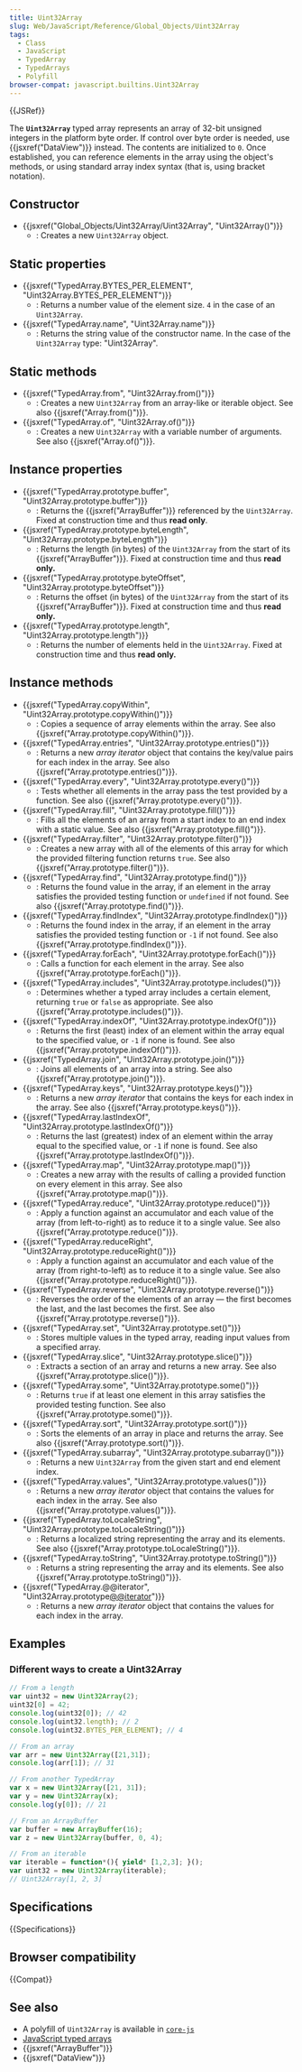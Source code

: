 ```yaml
---
title: Uint32Array
slug: Web/JavaScript/Reference/Global_Objects/Uint32Array
tags:
  - Class
  - JavaScript
  - TypedArray
  - TypedArrays
  - Polyfill
browser-compat: javascript.builtins.Uint32Array
---
```

{{JSRef}}

The **`Uint32Array`** typed array represents an array of 32-bit unsigned
integers in the platform byte order. If control over byte order is needed, use
{{jsxref("DataView")}} instead. The contents are initialized to `0`. Once
established, you can reference elements in the array using the object's methods,
or using standard array index syntax (that is, using bracket notation).

## Constructor

*   {{jsxref("Global_Objects/Uint32Array/Uint32Array", "Uint32Array()")}}
    *   : Creates a new `Uint32Array` object.

## Static properties

*   {{jsxref("TypedArray.BYTES_PER_ELEMENT", "Uint32Array.BYTES_PER_ELEMENT")}}
    *   : Returns a number value of the element size. `4` in the case of an
        `Uint32Array`.
*   {{jsxref("TypedArray.name", "Uint32Array.name")}}
    *   : Returns the string value of the constructor name. In the case of the
        `Uint32Array` type: "Uint32Array".

## Static methods

*   {{jsxref("TypedArray.from", "Uint32Array.from()")}}
    *   : Creates a new `Uint32Array` from an array-like or iterable object. See
        also {{jsxref("Array.from()")}}.
*   {{jsxref("TypedArray.of", "Uint32Array.of()")}}
    *   : Creates a new `Uint32Array` with a variable number of arguments. See also
        {{jsxref("Array.of()")}}.

## Instance properties

*   {{jsxref("TypedArray.prototype.buffer", "Uint32Array.prototype.buffer")}}
    *   : Returns the {{jsxref("ArrayBuffer")}} referenced by the
        `Uint32Array`. Fixed at construction time and thus **read only**.
*   {{jsxref("TypedArray.prototype.byteLength", "Uint32Array.prototype.byteLength")}}
    *   : Returns the length (in bytes) of the `Uint32Array` from the start of its
        {{jsxref("ArrayBuffer")}}. Fixed at construction time and thus **read
        only.**
*   {{jsxref("TypedArray.prototype.byteOffset", "Uint32Array.prototype.byteOffset")}}
    *   : Returns the offset (in bytes) of the `Uint32Array` from the start of its
        {{jsxref("ArrayBuffer")}}. Fixed at construction time and thus **read
        only.**
*   {{jsxref("TypedArray.prototype.length", "Uint32Array.prototype.length")}}
    *   : Returns the number of elements held in the `Uint32Array`. Fixed at
        construction time and thus **read only.**

## Instance methods

*   {{jsxref("TypedArray.copyWithin", "Uint32Array.prototype.copyWithin()")}}
    *   : Copies a sequence of array elements within the array. See also
        {{jsxref("Array.prototype.copyWithin()")}}.
*   {{jsxref("TypedArray.entries", "Uint32Array.prototype.entries()")}}
    *   : Returns a new *array iterator* object that contains the key/value pairs
        for each index in the array. See also
        {{jsxref("Array.prototype.entries()")}}.
*   {{jsxref("TypedArray.every", "Uint32Array.prototype.every()")}}
    *   : Tests whether all elements in the array pass the test provided by a
        function. See also {{jsxref("Array.prototype.every()")}}.
*   {{jsxref("TypedArray.fill", "Uint32Array.prototype.fill()")}}
    *   : Fills all the elements of an array from a start index to an end index with
        a static value. See also {{jsxref("Array.prototype.fill()")}}.
*   {{jsxref("TypedArray.filter", "Uint32Array.prototype.filter()")}}
    *   : Creates a new array with all of the elements of this array for which the
        provided filtering function returns `true`. See also
        {{jsxref("Array.prototype.filter()")}}.
*   {{jsxref("TypedArray.find", "Uint32Array.prototype.find()")}}
    *   : Returns the found value in the array, if an element in the array satisfies
        the provided testing function or `undefined` if not found. See also
        {{jsxref("Array.prototype.find()")}}.
*   {{jsxref("TypedArray.findIndex", "Uint32Array.prototype.findIndex()")}}
    *   : Returns the found index in the array, if an element in the array satisfies
        the provided testing function or `-1` if not found. See also
        {{jsxref("Array.prototype.findIndex()")}}.
*   {{jsxref("TypedArray.forEach", "Uint32Array.prototype.forEach()")}}
    *   : Calls a function for each element in the array. See also
        {{jsxref("Array.prototype.forEach()")}}.
*   {{jsxref("TypedArray.includes", "Uint32Array.prototype.includes()")}}
    *   : Determines whether a typed array includes a certain element, returning
        `true` or `false` as appropriate. See also
        {{jsxref("Array.prototype.includes()")}}.
*   {{jsxref("TypedArray.indexOf", "Uint32Array.prototype.indexOf()")}}
    *   : Returns the first (least) index of an element within the array equal to
        the specified value, or `-1` if none is found. See also
        {{jsxref("Array.prototype.indexOf()")}}.
*   {{jsxref("TypedArray.join", "Uint32Array.prototype.join()")}}
    *   : Joins all elements of an array into a string. See also
        {{jsxref("Array.prototype.join()")}}.
*   {{jsxref("TypedArray.keys", "Uint32Array.prototype.keys()")}}
    *   : Returns a new *array iterator* that contains the keys for each index in
        the array. See also {{jsxref("Array.prototype.keys()")}}.
*   {{jsxref("TypedArray.lastIndexOf", "Uint32Array.prototype.lastIndexOf()")}}
    *   : Returns the last (greatest) index of an element within the array equal to
        the specified value, or `-1` if none is found. See also
        {{jsxref("Array.prototype.lastIndexOf()")}}.
*   {{jsxref("TypedArray.map", "Uint32Array.prototype.map()")}}
    *   : Creates a new array with the results of calling a provided function on
        every element in this array. See also
        {{jsxref("Array.prototype.map()")}}.
*   {{jsxref("TypedArray.reduce", "Uint32Array.prototype.reduce()")}}
    *   : Apply a function against an accumulator and each value of the array (from
        left-to-right) as to reduce it to a single value. See also
        {{jsxref("Array.prototype.reduce()")}}.
*   {{jsxref("TypedArray.reduceRight", "Uint32Array.prototype.reduceRight()")}}
    *   : Apply a function against an accumulator and each value of the array (from
        right-to-left) as to reduce it to a single value. See also
        {{jsxref("Array.prototype.reduceRight()")}}.
*   {{jsxref("TypedArray.reverse", "Uint32Array.prototype.reverse()")}}
    *   : Reverses the order of the elements of an array — the first becomes the
        last, and the last becomes the first. See also
        {{jsxref("Array.prototype.reverse()")}}.
*   {{jsxref("TypedArray.set", "Uint32Array.prototype.set()")}}
    *   : Stores multiple values in the typed array, reading input values from a
        specified array.
*   {{jsxref("TypedArray.slice", "Uint32Array.prototype.slice()")}}
    *   : Extracts a section of an array and returns a new array. See also
        {{jsxref("Array.prototype.slice()")}}.
*   {{jsxref("TypedArray.some", "Uint32Array.prototype.some()")}}
    *   : Returns `true` if at least one element in this array satisfies the
        provided testing function. See also
        {{jsxref("Array.prototype.some()")}}.
*   {{jsxref("TypedArray.sort", "Uint32Array.prototype.sort()")}}
    *   : Sorts the elements of an array in place and returns the array. See also
        {{jsxref("Array.prototype.sort()")}}.
*   {{jsxref("TypedArray.subarray", "Uint32Array.prototype.subarray()")}}
    *   : Returns a new `Uint32Array` from the given start and end element index.
*   {{jsxref("TypedArray.values", "Uint32Array.prototype.values()")}}
    *   : Returns a new *array iterator* object that contains the values for each
        index in the array. See also
        {{jsxref("Array.prototype.values()")}}.
*   {{jsxref("TypedArray.toLocaleString", "Uint32Array.prototype.toLocaleString()")}}
    *   : Returns a localized string representing the array and its elements. See
        also {{jsxref("Array.prototype.toLocaleString()")}}.
*   {{jsxref("TypedArray.toString", "Uint32Array.prototype.toString()")}}
    *   : Returns a string representing the array and its elements. See also
        {{jsxref("Array.prototype.toString()")}}.
*   {{jsxref("TypedArray.@@iterator", "Uint32Array.prototype[@@iterator]()")}}
    *   : Returns a new *array iterator* object that contains the values for each
        index in the array.

## Examples

### Different ways to create a Uint32Array

```js
// From a length
var uint32 = new Uint32Array(2);
uint32[0] = 42;
console.log(uint32[0]); // 42
console.log(uint32.length); // 2
console.log(uint32.BYTES_PER_ELEMENT); // 4

// From an array
var arr = new Uint32Array([21,31]);
console.log(arr[1]); // 31

// From another TypedArray
var x = new Uint32Array([21, 31]);
var y = new Uint32Array(x);
console.log(y[0]); // 21

// From an ArrayBuffer
var buffer = new ArrayBuffer(16);
var z = new Uint32Array(buffer, 0, 4);

// From an iterable
var iterable = function*(){ yield* [1,2,3]; }();
var uint32 = new Uint32Array(iterable);
// Uint32Array[1, 2, 3]
```

## Specifications

{{Specifications}}

## Browser compatibility

{{Compat}}

## See also

*   A polyfill of `Uint32Array` is available in
    [`core-js`](https://github.com/zloirock/core-js#ecmascript-typed-arrays)
*   [JavaScript typed arrays](/en-US/docs/Web/JavaScript/Typed_arrays)
*   {{jsxref("ArrayBuffer")}}
*   {{jsxref("DataView")}}
